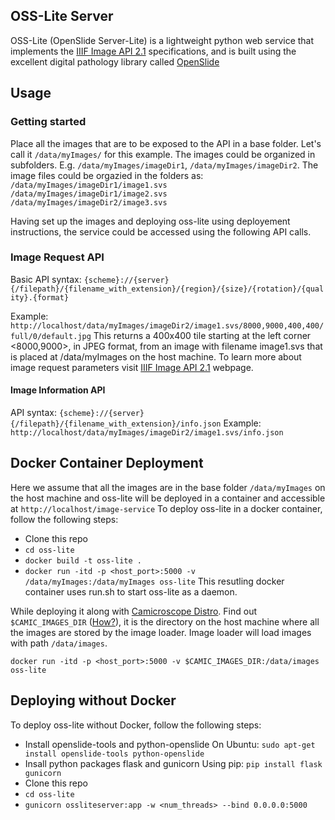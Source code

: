 ## OSS-Lite Server
OSS-Lite (OpenSlide Server-Lite) is a lightweight python web service that implements the [IIIF Image API 2.1](http://iiif.io/api/image/2.1) specifications, and is built using the excellent digital pathology library called [OpenSlide](http://openslide.org/) 

## Usage

### Getting started
Place all the images that are to be exposed to the API in a base folder. Let's call it `/data/myImages/` for this example. The images could be organized in subfolders. E.g. 
`/data/myImages/imageDir1`, 
`/data/myImages/imageDir2`. 
The image files could be orgazied in the folders as:
`/data/myImages/imageDir1/image1.svs`
`/data/myImages/imageDir1/image2.svs`
`/data/myImages/imageDir2/image3.svs`

Having set up the images and deploying oss-lite using deployement instructions, the service could be accessed using the following API calls.

### Image Request API
Basic API syntax:
`{scheme}://{server}{/filepath}/{filename_with_extension}/{region}/{size}/{rotation}/{quality}.{format}`

Example:
`http://localhost/data/myImages/imageDir2/image1.svs/8000,9000,400,400/full/0/default.jpg`
This returns a 400x400 tile starting at the left corner <8000,9000>, in JPEG format, from an image with filename image1.svs that is placed at /data/myImages on the host machine.
To learn more about image request parameters visit [IIIF Image API 2.1](http://iiif.io/api/image/2.1) webpage.

#### Image Information API
API syntax:
`{scheme}://{server}{/filepath}/{filename_with_extension}/info.json`
Example:
`http://localhost/data/myImages/imageDir2/image1.svs/info.json`

## Docker Container Deployment
Here we assume that all the images are in the base folder `/data/myImages` on the host machine and oss-lite will be deployed in a container and accessible at `http://localhost/image-service`
To deploy oss-lite in a docker container, follow the following steps:
* Clone this repo
* `cd oss-lite`
* `docker build -t oss-lite .`
* `docker run -itd -p <host_port>:5000 -v /data/myImages:/data/myImages oss-lite`
This resutling docker container uses run.sh to start oss-lite as a daemon.

While deploying it along with [Camicroscope Distro](https://github.com/camicroscope/Distro). Find out `$CAMIC_IMAGES_DIR` ([How?](https://github.com/camicroscope/Distro/blob/master/install.sh#L13)), it is the directory on the host machine where all the images are stored by the image loader. Image loader will load images with path `/data/images`.

`docker run -itd -p <host_port>:5000 -v $CAMIC_IMAGES_DIR:/data/images oss-lite`

## Deploying without Docker
To deploy oss-lite without Docker, follow the following steps:
* Install openslide-tools and python-openslide
On Ubuntu: `sudo apt-get install openslide-tools python-openslide`
* Insall python packages flask and gunicorn
Using pip: `pip install flask gunicorn`
* Clone this repo
* `cd oss-lite`
* `gunicorn ossliteserver:app -w <num_threads> --bind 0.0.0.0:5000`

